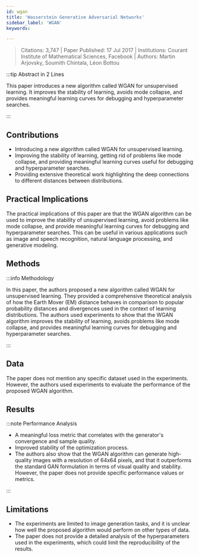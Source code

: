 ```yaml
---
id: wgan
title: 'Wasserstein Generative Adversarial Networks'
sidebar_label: 'WGAN'
keywords:

---
```


> Citations: 3,747 | Paper Published: 17 Jul 2017 | Institutions: Courant Institute of Mathematical Sciences, Facebook | Authors: Martin Arjovsky, Soumith Chintala, Léon Bottou

<!-- Prettier doesn't change this -->

:::tip Abstract in 2 Lines

This paper introduces a new algorithm called WGAN for unsupervised learning. It improves the stability of learning, avoids mode collapse, and provides meaningful learning curves for debugging and hyperparameter searches.

:::


## Contributions

- Introducing a new algorithm called WGAN for unsupervised learning.
- Improving the stability of learning, getting rid of problems like mode collapse, and providing meaningful learning curves useful for debugging and hyperparameter searches.
- Providing extensive theoretical work highlighting the deep connections to different distances between distributions. 


## Practical Implications

The practical implications of this paper are that the WGAN algorithm can be used to improve the stability of unsupervised learning, avoid problems like mode collapse, and provide meaningful learning curves for debugging and hyperparameter searches. This can be useful in various applications such as image and speech recognition, natural language processing, and generative modeling.


## Methods

<!-- Prettier doesn't change this -->

:::info Methodology

In this paper, the authors proposed a new algorithm called WGAN for unsupervised learning. They provided a comprehensive theoretical analysis of how the Earth Mover (EM) distance behaves in comparison to popular probability distances and divergences used in the context of learning distributions. The authors used experiments to show that the WGAN algorithm improves the stability of learning, avoids problems like mode collapse, and provides meaningful learning curves for debugging and hyperparameter searches.

:::


## Data

The paper does not mention any specific dataset used in the experiments. However, the authors used experiments to evaluate the performance of the proposed WGAN algorithm.


## Results

<!-- Prettier doesn't change this -->

:::note Performance Analysis

-  A meaningful loss metric that correlates with the generator's convergence and sample quality.
- Improved stability of the optimization process.
- The authors also show that the WGAN algorithm can generate high-quality images with a resolution of 64x64 pixels, and that it outperforms the standard GAN formulation in terms of visual quality and stability. However, the paper does not provide specific performance values or metrics.

:::


## Limitations

- The experiments are limited to image generation tasks, and it is unclear how well the proposed algorithm would perform on other types of data.
- The paper does not provide a detailed analysis of the hyperparameters used in the experiments, which could limit the reproducibility of the results.
